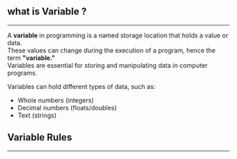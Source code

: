 ## what is Variable ?
---

A **variable** in programming is a named storage location that holds a value or data.  
These values can change during the execution of a program, hence the term **"variable."**  
Variables are essential for storing and manipulating data in computer programs.

Variables can hold different types of data, such as:
- Whole numbers (integers)
- Decimal numbers (floats/doubles)
- Text (strings)


## Variable Rules
---






